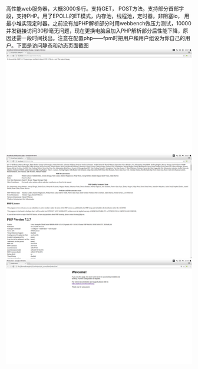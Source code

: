 高性能web服务器，大概3000多行。支持GET， POST方法。支持部分首部字段，支持PHP。用了EPOLL的ET模式，内存池，线程池，定时器，非阻塞io，
用最小堆实现定时器。之前没有加PHP解析部分时用webbench做压力测试，10000并发链接访问30秒毫无问题，现在更换电脑且加入PHP解析部分后性能下降，原因还需一段时间找出。注意在配置php——fpm时把用户和用户组设为你自己的用户。下面是访问静态和动态页面截图
![image](https://github.com/AtwoodHuang/hz_serve/blob/master/html/2018-07-30%2020-27-09%E5%B1%8F%E5%B9%95%E6%88%AA%E5%9B%BE.png)
![image](https://github.com/AtwoodHuang/hz_serve/blob/master/html/2018-07-30%2020-27-38%E5%B1%8F%E5%B9%95%E6%88%AA%E5%9B%BE.png)
![image](https://github.com/AtwoodHuang/hz_serve/blob/master/html/2018-07-30%2021-19-08%E5%B1%8F%E5%B9%95%E6%88%AA%E5%9B%BE.png)
